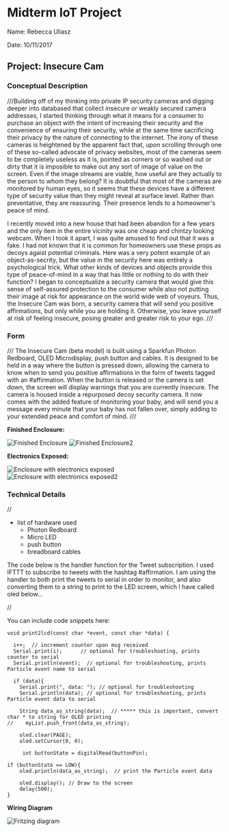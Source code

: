 # Midterm IoT Project

Name: Rebecca Uliasz 

Date: 10/11/2017

## Project: Insecure Cam

### Conceptual Description

///Building off of my thinking into private IP security cameras and digging deeper into databased that collect insecure or weakly secured camera addresses, I started thinking through what it means for a consumer to purchase an object with the intent of increasing their security and the convenience of ensuring their security, while at the same time sacrificing their privacy by the nature of connecting to the internet. The irony of these cameras is heightened by the apparent fact that, upon scrolling through one of these so-called advocate of privacy websites, most of the cameras seem to be completely useless as it is, pointed as corners or so washed out or dirty that it is imposible to make out any sort of image of value on the screen. Even if the image streams are viable, how useful are they actually to the person to whom they belong? It is doubtful that most of the cameras are monitored by human eyes, so it seems that these devices have a different type of security value than they might reveal at surface level. Rather than preventative, they are reassuring. Their presence lends to a homeowner's peace of mind. 

I recently moved into a new house that had been abandon for a few years and the only item in the entire vicinity was one cheap and chintzy looking webcam. When I took it apart, I was quite amused to find out that it was a fake. I had not known that it is common for homeowners use these props as decoys agaist potential criminals. Here was a very potent example of an object-as-secrity, but the value in the security here was entirely a psychological trick. What other kinds of devices and objects provide this type of peace-of-mind in a way that has little or nothing to do with their function? I began to conceptualize a security camera that would give this sense of self-assured protection to the consumer while also not putting their image at risk for appearance on the world wide web of voyeurs. Thus, the Insecure Cam was born, a security camera that will send you positive affirmations, but only while you are holding it. Otherwise, you leave yourself at risk of feeling insecure, posing greater and greater risk to your ego. ///

### Form

/// The Insecure Cam (beta model) is built using a Sparkfun Photon Redboard, OLED Microdisplay, push button and cables. It is designed to be held in a way where the button is pressed down, allowing the camera to know when to send you positive affirmations in the form of tweets tagged with an #affirmation. When the button is released or the camera is set down, the screen will display warnings that you are currently insecure. The camera is housed inside a repurposed decoy security camera. It now comes with the added feature of monitoring your baby, and will send you a message every minute that your baby has not fallen over, simply adding to your extended peace and comfort of mind.  ///

**Finished Enclosure:**

![Finished Enclosure](outside1.JPG)
![Finished Enclosure2](outside2.JPG)

**Electronics Exposed:**

![Enclosure with electronics exposed](wiring1.JPG)
![Enclosure with electronics exposed2](wiring2.JPG)

### Technical Details
//   
* list of hardware used
  - Photon Redboard
  - Micro LED
  - push button 
  - breadboard cables 
  
The code below is the handler function for the Tweet subscription. I used IFTTT to subscribe to tweets with the hashtag #affirmation. I am using the handler to both print the tweets to serial in order to monitor, and also converting them to a string to print to the LED screen, which I have called oled below... 
 

//

You can include code snippets here:

```
void print2lcd(const char *event, const char *data) {
    
  i++;  // increment counter upon msg received
  Serial.print(i);      // optional for troubleshooting, prints counter to serial
  Serial.println(event);  // optional for troubleshooting, prints Particle event name to serial
  
  if (data){
    Serial.print(", data: "); // optional for troubleshooting
    Serial.println(data); // optional for troubleshooting, prints Particle event data to serial
    
    String data_as_string(data);  // ***** this is important, convert char * to string for OLED printing
//    myList.push_front(data_as_string); 
    
    oled.clear(PAGE);
    oled.setCursor(0, 0);
    
     int buttonState = digitalRead(buttonPin); 
 
if (buttonState == LOW){   
    oled.println(data_as_string);  // print the Particle event data

    oled.display(); // Draw to the screen
    delay(500); 
}
```


**Wiring Diagram**

![Fritzing diagram](redboard_OLED_bb.png)
